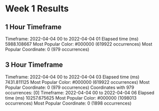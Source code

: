 # Week 1 Results
## 1 Hour Timeframe
Timeframe: 2022-04-04 00 to 2022-04-04 01
Elapsed time (ms) 5988.108667
Most Popular Color: #000000 (619922 occurrences)
Most Popular Coordinate: 0 (979 occurrences)
## 3 Hour Timeframe
Timeframe: 2022-04-04 00 to 2022-04-04 03
Elapsed time (ms) 7431.811125
Most Popular Color: #000000 (619922 occurrences)
Most Popular Coordinate: 0 (979 occurrences)
Coordinates with 979 occurrences: [0]
Timeframe: 2022-04-04 00 to 2022-04-04 06
Elapsed time (ms) 10257.675625
Most Popular Color: #000000 (1098013 occurrences)
Most Popular Coordinate: 0 (1898 occurrences)
